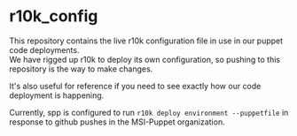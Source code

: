 # r10k_config

This repository contains the live r10k configuration file in use in our puppet code deployments.  
We have rigged up r10k to deploy its own configuration, so pushing to this repository is the way
to make changes.

It's also useful for reference if you need to see exactly how our code deployment is happening.

Currently, spp is configured to run `r10k deploy environment --puppetfile` in response to github pushes
in the MSI-Puppet organization.
